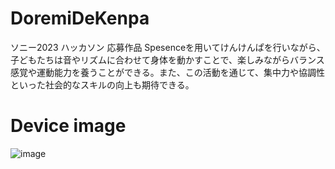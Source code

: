 # DoremiDeKenpa
ソニー2023 ハッカソン 応募作品
Spesenceを用いてけんけんぱを行いながら、子どもたちは音やリズムに合わせて身体を動かすことで、楽しみながらバランス感覚や運動能力を養うことができる。また、この活動を通じて、集中力や協調性といった社会的なスキルの向上も期待できる。

# Device image
![image](https://github.com/user-attachments/assets/d9770afe-d02e-418c-ad34-d3b1c8ff262d)
